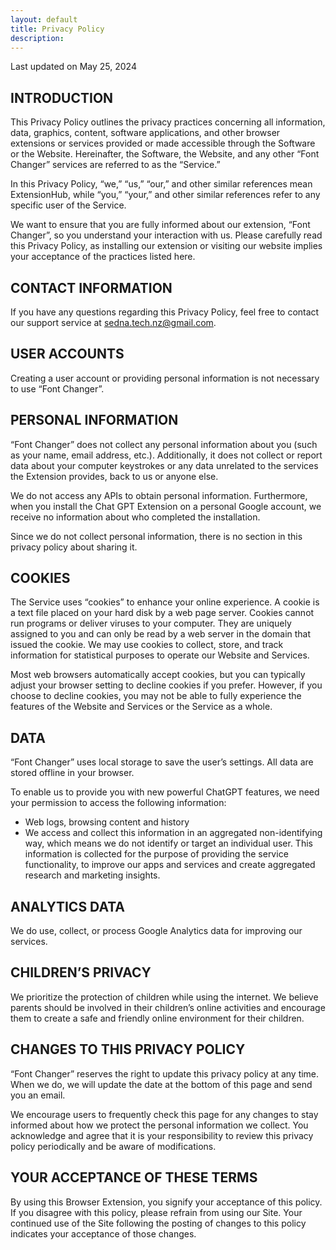 ```yaml
---
layout: default
title: Privacy Policy
description:
---
```


Last updated on May 25, 2024

## INTRODUCTION

This Privacy Policy outlines the privacy practices concerning all information, data, graphics, content, software applications, and other browser extensions or services provided or made accessible through the Software or the Website. Hereinafter, the Software, the Website, and any other “Font Changer” services are referred to as the “Service.”

In this Privacy Policy, “we,” “us,” “our,” and other similar references mean ExtensionHub, while “you,” “your,” and other similar references refer to any specific user of the Service.

We want to ensure that you are fully informed about our extension, “Font Changer”, so you understand your interaction with us. Please carefully read this Privacy Policy, as installing our extension or visiting our website implies your acceptance of the practices listed here.

## CONTACT INFORMATION

If you have any questions regarding this Privacy Policy, feel free to contact our support service at sedna.tech.nz@gmail.com.

## USER ACCOUNTS

Creating a user account or providing personal information is not necessary to use “Font Changer”.

## PERSONAL INFORMATION

“Font Changer” does not collect any personal information about you (such as your name, email address, etc.). Additionally, it does not collect or report data about your computer keystrokes or any data unrelated to the services the Extension provides, back to us or anyone else.

We do not access any APIs to obtain personal information. Furthermore, when you install the Chat GPT Extension on a personal Google account, we receive no information about who completed the installation.

Since we do not collect personal information, there is no section in this privacy policy about sharing it.

## COOKIES

The Service uses “cookies” to enhance your online experience. A cookie is a text file placed on your hard disk by a web page server. Cookies cannot run programs or deliver viruses to your computer. They are uniquely assigned to you and can only be read by a web server in the domain that issued the cookie. We may use cookies to collect, store, and track information for statistical purposes to operate our Website and Services.

Most web browsers automatically accept cookies, but you can typically adjust your browser setting to decline cookies if you prefer. However, if you choose to decline cookies, you may not be able to fully experience the features of the Website and Services or the Service as a whole.

## DATA

“Font Changer” uses local storage to save the user’s settings. All data are stored offline in your browser.

To enable us to provide you with new powerful ChatGPT features, we need your permission to access the following information:

- Web logs, browsing content and history
- We access and collect this information in an aggregated non-identifying way, which means we do not identify or target an individual user. This information is collected for the purpose of providing the service functionality, to improve our apps and services and create aggregated research and marketing insights.

## ANALYTICS DATA

We do use, collect, or process Google Analytics data for improving our services.

## CHILDREN’S PRIVACY

We prioritize the protection of children while using the internet. We believe parents should be involved in their children’s online activities and encourage them to create a safe and friendly online environment for their children.

## CHANGES TO THIS PRIVACY POLICY

“Font Changer” reserves the right to update this privacy policy at any time. When we do, we will update the date at the bottom of this page and send you an email.

We encourage users to frequently check this page for any changes to stay informed about how we protect the personal information we collect. You acknowledge and agree that it is your responsibility to review this privacy policy periodically and be aware of modifications.

## YOUR ACCEPTANCE OF THESE TERMS

By using this Browser Extension, you signify your acceptance of this policy. If you disagree with this policy, please refrain from using our Site. Your continued use of the Site following the posting of changes to this policy indicates your acceptance of those changes.
